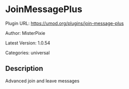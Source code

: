 # JoinMessagePlus

Plugin URL: https://umod.org/plugins/join-message-plus

Author: MisterPixie

Latest Version: 1.0.54

Categories: universal

## Description

Advanced join and leave messages
